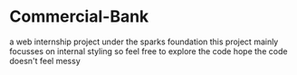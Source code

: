 # Commercial-Bank
a web internship project under the sparks foundation
this project mainly focusses on internal styling so feel free to explore the code 
hope the code doesn't feel messy
